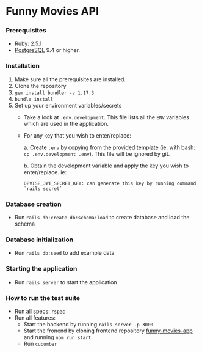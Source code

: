 # Funny Movies API

### Prerequisites

* [Ruby](https://www.ruby-lang.org/en/): 2.5.1
* [PostgreSQL](https://www.postgresql.org/) 9.4 or higher.

### Installation

1.  Make sure all the prerequisites are installed.
2.  Clone the repository
3.  `gem install bundler -v 1.17.3`
4.  `bundle install`
5.  Set up your environment variables/secrets
    * Take a look at `.env.development`. This file lists all the `ENV` variables which are used in the application.
    * For any key that you wish to enter/replace:

      a.  Create `.env` by copying from the provided template (ie. with bash: `cp .env.development .env`). This file will be ignored by git.

      b.  Obtain the development variable and apply the key you wish to enter/replace. ie:
      ```
      DEVISE_JWT_SECRET_KEY: can generate this key by running command `rails secret`
      ```

### Database creation
* Run `rails db:create db:schema:load` to create database and load the schema

### Database initialization
* Run `rails db:seed` to add example data

### Starting the application
* Run `rails server` to start the application

### How to run the test suite

* Run all specs: `rspec`
* Run all features:
  * Start the backend by running `rails server -p 3000`
  * Start the fronend by cloning frontend repository [funny-movies-app](https://github.com/lanhhoang/funny-movies-app) and running `npm run start`
  * Run `cucumber`
